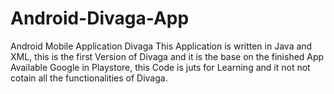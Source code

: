 # Android-Divaga-App

Android Mobile Application Divaga
This Application is written in Java and XML, this is the first Version of Divaga and it is the base on the finished App Available   Google in  Playstore, this Code is juts for Learning and it not not cotain all the functionalities of Divaga.
